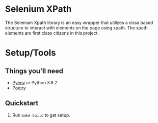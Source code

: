 # Selenium XPath
The Selenium Xpath library is an easy wrapper that utilizes a class based structure to 
interact with elements on the page using xpath. The xpath elements are first class 
citizens in this project.

# Setup/Tools

## Things you'll need
* [Pyenv](https://github.com/pyenv/pyenv) or Python 3.8.2
* [Poetry](https://python-poetry.org/)

## Quickstart
1. Run `make build` to get setup.
